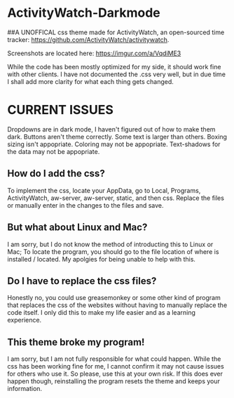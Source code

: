 # ActivityWatch-Darkmode
  ##A UNOFFICAL css theme made for ActivityWatch, an open-sourced time tracker: https://github.com/ActivityWatch/activitywatch.
    
   Screenshots are located here: https://imgur.com/a/VqdiME3
  
  While the code has been mostly optimized for my side, it should work fine with other clients. I have not documented the .css very well, but in due time I shall add more clarity for what each thing gets changed.

# CURRENT ISSUES

Dropdowns are in dark mode, I haven't figured out of how to make them dark.
Buttons aren't theme correctly.
Some text is larger than others.
Boxing sizing isn't appopriate.
Coloring may not be appopriate.
Text-shadows for the data may not be appopriate.

## How do I add the css?
  To implement the css, locate your AppData, go to Local, Programs, ActivityWatch, aw-server, aw-server, static, and then css. Replace the files or manually enter in the changes to the files and save. 

## But what about Linux and Mac?
  I am sorry, but I do not know the method of introducting this to Linux or Mac; To locate the program, you should go to the file location of where is installed / located. My apolgies for being unable to help with this.

## Do I have to replace the css files?
  Honestly no, you could use greasemonkey or some other kind of program that replaces the css of the websites without having to manually replace the code itself. I only did this to make my life easier and as a learning experience.

## This theme broke my program!
  I am sorry, but I am not fully responsible for what could happen. While the css has been working fine for me, I cannot confirm it may not cause issues for others who use it. So please, use this at your own risk. If this does ever happen though, reinstalling the program resets the theme and keeps your information.

